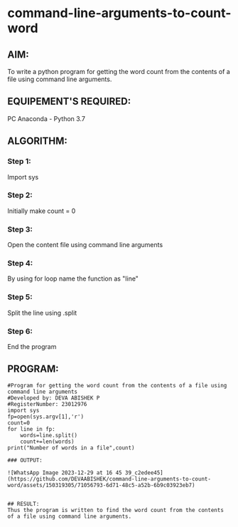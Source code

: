 # command-line-arguments-to-count-word
## AIM:
To write a python program for getting the word count from the contents of a file using command line arguments.
## EQUIPEMENT'S REQUIRED: 
PC
Anaconda - Python 3.7
## ALGORITHM: 
### Step 1:
Import sys
### Step 2: 
Initially make count = 0
### Step 3: 
Open the content file using command line arguments
### Step 4:  
By using for loop name the function as "line"
### Step 5: 
Split the line using .split
### Step 6: 
End the program
## PROGRAM:
```
#Program for getting the word count from the contents of a file using command line arguments
#Developed by: DEVA ABISHEK P
#RegisterNumber: 23012976
import sys
fp=open(sys.argv[1],'r')
count=0
for line in fp:
    words=line.split()
    count+=len(words)
print("Number of words in a file",count)

### OUTPUT:

![WhatsApp Image 2023-12-29 at 16 45 39_c2edee45](https://github.com/DEVAABISHEK/command-line-arguments-to-count-word/assets/150319305/71056793-6d71-48c5-a52b-6b9c03923eb7)


## RESULT:
Thus the program is written to find the word count from the contents of a file using command line arguments.
